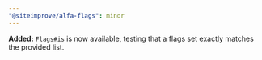```yaml
---
"@siteimprove/alfa-flags": minor
---
```


**Added:** `Flags#is` is now available, testing that a flags set exactly matches the provided list.
